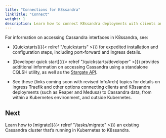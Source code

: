```yaml
---
title: "Connections for K8ssandra"
linkTitle: "Connect"
weight: 1
description: Learn how to connect K8ssandra deployments with clients and Apache Cassandra® interfaces.
---
```


For information on accessing Cassandra interfaces in K8ssandra, see:

* [Quickstarts]({{< relref "/quickstarts" >}}) for expedited installation and configuration steps, including port-forward and Ingress details.

* [Developer quick start]({{< relref "/quickstarts/developer" >}}) provides additional information on accessing Cassandra using a standalone CQLSH utility, as well as the [Stargate API](http://stargate.io).

* See these (links coming soon with revised InfoArch) topics for details on Ingress Traefik and other options connecting clients and K8ssandra deployments (such as Reaper and Medusa) to Cassandra data, from within a Kubernetes environment, and outside Kubernetes.

## Next

Learn how to [migrate]({{< relref "/tasks/migrate" >}}) an existing Cassandra cluster that’s running in Kubernetes to K8ssandra.
